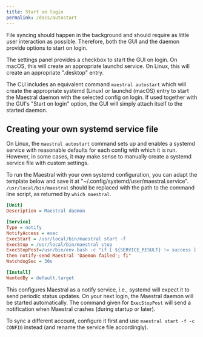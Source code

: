 ```yaml
---
title: Start on login
permalink: /docs/autostart
---
```


File syncing should happen in the background and should require as little user
interaction as possible. Therefore, both the GUI and the daemon provide options to start
on login.

The settings panel provides a checkbox to start the GUI on login. On macOS, this will
create an appropriate launchd service. On Linux, this will create an appropriate
".desktop" entry.

The CLI includes an equivalent command `maestral autostart` which will create the
appropriate systemd (Linux) or launchd (macOS) entry to start the Maestral daemon with
the selected config on login. If used together with the GUI's "Start on login" option,
the GUI will simply attach itself to the started daemon.

## Creating your own systemd service file

On Linux, the `maestral autostart` command sets up and enables a systemd service with
reasonable defaults for each config with which it is run. However, in some cases, it may
make sense to manually create a systemd service file with custom settings.

To run the Maestral with your own systemd configuration, you can adapt the template
below and save it at "~/.config/systemd/user/maestral.service". `/usr/local/bin/maestral`
should be replaced with the path to the command line script, as returned by `which
maestral`.

```ini
[Unit]
Description = Maestral daemon

[Service]
Type = notify
NotifyAccess = exec
ExecStart = /usr/local/bin/maestral start -f
ExecStop = /usr/local/bin/maestral stop
ExecStopPost=/usr/bin/env bash -c "if [ ${SERVICE_RESULT} != success ]; \
then notify-send Maestral 'Daemon failed'; fi"
WatchdogSec = 30s

[Install]
WantedBy = default.target
```

This configures Maestral as a notify service, i.e., systemd will expect it to send
periodic status updates. On your next login, the Maestral daemon will be started
automatically. The command given for `ExecStopPost` will send a notification when
Maestral crashes (during startup or later).

To sync a different account, configure it first and use `maestral start -f -c CONFIG`
instead (and rename the service file accordingly).
